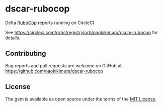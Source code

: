 # dscar-rubocop

Delta [RuboCop](https://github.com/rubocop-hq/rubocop) reports running on CircleCI

See https://circleci.com/orbs/registry/orb/naokikimura/dscar-rubocop for details.

## Contributing
Bug reports and pull requests are welcome on GitHub at https://github.com/naokikimura/dscar-rubocop

## License
The gem is available as open source under the terms of the [MIT License](https://opensource.org/licenses/MIT).
